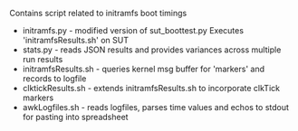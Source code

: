 Contains script related to initramfs boot timings
* initramfs.py - modified version of sut_boottest.py   Executes 'initramfsResults.sh' on SUT
* stats.py - reads JSON results and provides variances across multiple run results
* initramfsResults.sh - queries kernel msg buffer for 'markers' and records to logfile
* clktickResults.sh - extends initramfsResults.sh to incorporate clkTick markers 
* awkLogfiles.sh - reads logfiles, parses time values and echos to stdout for pasting into spreadsheet

